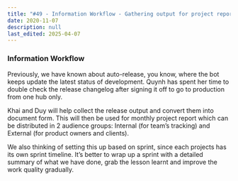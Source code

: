 ```yaml
---
title: "#49 - Information Workflow - Gathering output for project report"
date: 2020-11-07
description: null
last_edited: 2025-04-07
---
```


### Information Workflow

Previously, we have known about auto-release, you know, where the bot keeps update the latest status of development. Quynh has spent her time to double check the release changelog after signing it off to go to production from one hub only.

Khai and Duy will help collect the release output and convert them into document form. This will then be used for monthly project report which can be distributed in 2 audience groups: Internal (for team’s tracking) and External (for product owners and clients).

We also thinking of setting this up based on sprint, since each projects has its own sprint timeline. It’s better to wrap up a sprint with a detailed summary of what we have done, grab the lesson learnt and improve the work quality gradually.
